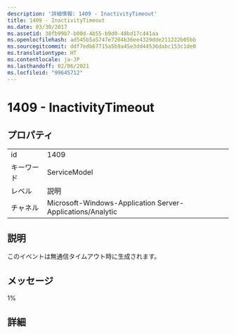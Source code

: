 ```yaml
---
description: '詳細情報: 1409 - InactivityTimeout'
title: 1409 - InactivityTimeout
ms.date: 03/30/2017
ms.assetid: 38fb99b7-b00d-4b55-b9d0-48bd17c441aa
ms.openlocfilehash: ad545b5a5747e7204b36ee4329dde211222b05bb
ms.sourcegitcommit: ddf7edb67715a5b9a45e3dd44536dabc153c1de0
ms.translationtype: HT
ms.contentlocale: ja-JP
ms.lasthandoff: 02/06/2021
ms.locfileid: "99645712"
---
```

# <a name="1409---inactivitytimeout"></a>1409 - InactivityTimeout

## <a name="properties"></a>プロパティ  
  
|||  
|-|-|  
|id|1409|  
|キーワード|ServiceModel|  
|レベル|説明|  
|チャネル|Microsoft-Windows-Application Server-Applications/Analytic|  
  
## <a name="description"></a>説明  

 このイベントは無通信タイムアウト時に生成されます。  
  
## <a name="message"></a>メッセージ  

 1%  
  
## <a name="details"></a>詳細
